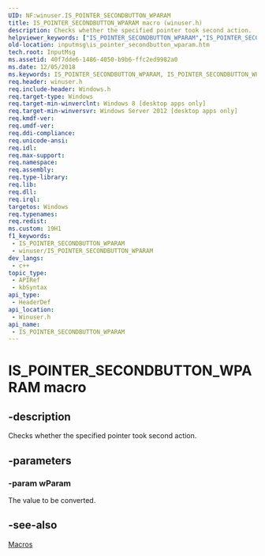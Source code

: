 ```yaml
---
UID: NF:winuser.IS_POINTER_SECONDBUTTON_WPARAM
title: IS_POINTER_SECONDBUTTON_WPARAM macro (winuser.h)
description: Checks whether the specified pointer took second action.
helpviewer_keywords: ["IS_POINTER_SECONDBUTTON_WPARAM","IS_POINTER_SECONDBUTTON_WPARAM","IS_POINTER_SECONDBUTTON_WPARAM macro [Input Messages and Notifications]","inputmsg.is_pointer_secondbutton_wparam","winuser/IS_POINTER_SECONDBUTTON_WPARAM"]
old-location: inputmsg\is_pointer_secondbutton_wparam.htm
tech.root: InputMsg
ms.assetid: 40f7dde6-1486-4050-b9b6-ffc2ed9982a0
ms.date: 12/05/2018
ms.keywords: IS_POINTER_SECONDBUTTON_WPARAM, IS_POINTER_SECONDBUTTON_WPARAM    , IS_POINTER_SECONDBUTTON_WPARAM macro [Input Messages and Notifications], inputmsg.is_pointer_secondbutton_wparam, winuser/IS_POINTER_SECONDBUTTON_WPARAM
req.header: winuser.h
req.include-header: Windows.h
req.target-type: Windows
req.target-min-winverclnt: Windows 8 [desktop apps only]
req.target-min-winversvr: Windows Server 2012 [desktop apps only]
req.kmdf-ver: 
req.umdf-ver: 
req.ddi-compliance: 
req.unicode-ansi: 
req.idl: 
req.max-support: 
req.namespace: 
req.assembly: 
req.type-library: 
req.lib: 
req.dll: 
req.irql: 
targetos: Windows
req.typenames: 
req.redist: 
ms.custom: 19H1
f1_keywords:
 - IS_POINTER_SECONDBUTTON_WPARAM
 - winuser/IS_POINTER_SECONDBUTTON_WPARAM
dev_langs:
 - c++
topic_type:
 - APIRef
 - kbSyntax
api_type:
 - HeaderDef
api_location:
 - Winuser.h
api_name:
 - IS_POINTER_SECONDBUTTON_WPARAM
---
```


# IS_POINTER_SECONDBUTTON_WPARAM macro


## -description

Checks whether the specified pointer took second action.

## -parameters

### -param wParam

The value to be converted.

## -see-also

<a href="/windows/win32/inputmsg/macros">Macros</a>